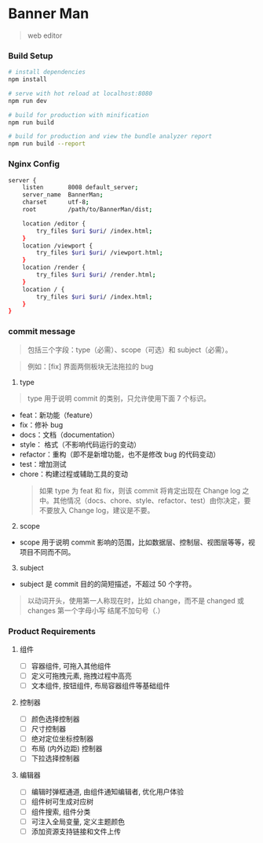 # Banner Man

> web editor

### Build Setup

```bash
# install dependencies
npm install

# serve with hot reload at localhost:8080
npm run dev

# build for production with minification
npm run build

# build for production and view the bundle analyzer report
npm run build --report
```

### Nginx Config

```bash
server {
    listen       8008 default_server;
    server_name  BannerMan;
    charset      utf-8;
    root         /path/to/BannerMan/dist;

    location /editor {
        try_files $uri $uri/ /index.html;
    }
    location /viewport {
        try_files $uri $uri/ /viewport.html;
    }
    location /render {
        try_files $uri $uri/ /render.html;
    }
    location / {
        try_files $uri $uri/ /index.html;
    }
}
```

### commit message

> 包括三个字段：type（必需）、scope（可选）和 subject（必需）。

> 例如：\[fix\] 界面两侧板块无法拖拉的 bug

1. type

> type 用于说明 commit 的类别，只允许使用下面 7 个标识。

- feat：新功能（feature）
- fix：修补 bug
- docs：文档（documentation）
- style： 格式（不影响代码运行的变动）
- refactor：重构（即不是新增功能，也不是修改 bug 的代码变动）
- test：增加测试
- chore：构建过程或辅助工具的变动
  > 如果 type 为 feat 和 fix，则该 commit 将肯定出现在 Change log 之中。其他情况（docs、chore、style、refactor、test）由你决定，要不要放入 Change log，建议是不要。

2. scope

- scope 用于说明 commit 影响的范围，比如数据层、控制层、视图层等等，视项目不同而不同。

3. subject

- subject 是 commit 目的的简短描述，不超过 50 个字符。

> 以动词开头，使用第一人称现在时，比如 change，而不是 changed 或 changes
> 第一个字母小写
> 结尾不加句号（.）

### Product Requirements

1. 组件

   - [ ] 容器组件, 可拖入其他组件
   - [ ] 定义可拖拽元素, 拖拽过程中高亮
   - [ ] 文本组件, 按钮组件, 布局容器组件等基础组件

2. 控制器

   - [ ] 颜色选择控制器
   - [ ] 尺寸控制器
   - [ ] 绝对定位坐标控制器
   - [ ] 布局 (内外边距) 控制器
   - [ ] 下拉选择控制器

3. 编辑器
   - [ ] 编辑时弹框通道, 由组件通知编辑者, 优化用户体验
   - [ ] 组件树可生成对应树
   - [ ] 组件搜索, 组件分类
   - [ ] 可注入全局变量, 定义主题颜色
   - [ ] 添加资源支持链接和文件上传
